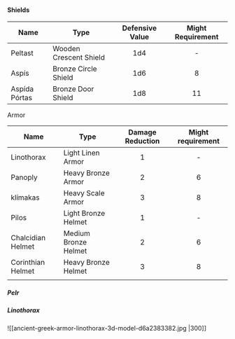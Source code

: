 #### Shields

| Name          | Type                   | Defensive Value | Might Requirement |
| ------------- | ---------------------- |:---------------:|:-----------------:|
| Peltast       | Wooden Crescent Shield |       1d4       |         -         |
| Aspís         | Bronze Circle Shield   |       1d6       |         8         |
| Aspída Pórtas | Bronze Door Shield     |       1d8       |        11         | 

Armor

| Name              | Type                 | Damage Reduction | Might requirement |
| ----------------- | -------------------- |:----------------:|:-----------------:|
| Linothorax        | Light Linen Armor    |        1         |         -         |
| Panoply           | Heavy Bronze Armor   |        2         |         6         |
| klímakas          | Heavy Scale Armor    |        3         |         8         |
| Pilos             | Light Bronze Helmet  |        1         |         -         |
| Chalcidian Helmet | Medium Bronze Helmet |        2         |         6         |
| Corinthian Helmet | Heavy Bronze Helmet  |        3         |         8         |
|                   |                      |                  |                   |

##### Pelr

##### Linothorax
![[ancient-greek-armor-linothorax-3d-model-d6a2383382.jpg |300]]

##### 